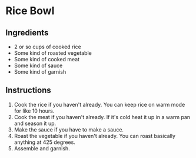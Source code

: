 # Rice Bowl

## Ingredients

* 2 or so cups of cooked rice
* Some kind of roasted vegetable
* Some kind of cooked meat
* Some kind of sauce
* Some kind of garnish

## Instructions

1. Cook the rice if you haven't already. You can keep rice on warm mode for like 10 hours.
1. Cook the meat if you haven't already. If it's cold heat it up in a warm pan and season it up.
1. Make the sauce if you have to make a sauce.
1. Roast the vegetable if you haven't already. You can roast basically anything at 425 degrees.
1. Assemble and garnish.
